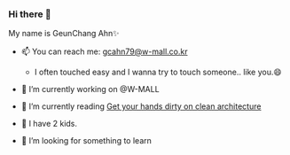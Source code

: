 ### Hi there 👋
My name is GeunChang Ahn✨

- 📫 You can reach me: gcahn79@w-mall.co.kr
  - I often touched easy and I wanna try to touch someone.. like you.😄

- 🔭 I’m currently working on @W-MALL
- 🌱 I’m currently reading [Get your hands dirty on clean architecture](http://www.yes24.com/Product/Goods/105138479)
- 👯 I have 2 kids.
- 🤔 I’m looking for something to learn

<!---
gcahn79/gcahn79 is a ✨ special ✨ repository because its `README.md` (this file) appears on your GitHub profile.
You can click the Preview link to take a look at your changes.
--->
